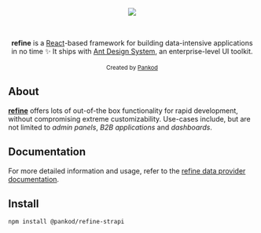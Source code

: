 <div align="center" style="margin: 30px;">
    <a href="https://pankod.github.io/superplate/">
    <img src="https://refine.ams3.cdn.digitaloceanspaces.com/refine_logo.png"  align="center" />
    </a>
</div>
<br/>
<div align="center"><strong>refine</strong> is a <a href="https://reactjs.org/">React</a>-based framework for building data-intensive applications in no time ✨ It ships with <a href="https://ant.design/">Ant Design System</a>, an enterprise-level UI toolkit.</div>
<br/>

<div align="center">
  <sub>Created by <a href="https://www.pankod.com">Pankod</a></sub>
</div>

## About

[**refine**](https://refine.dev/) offers lots of out-of-the box functionality for rapid development, without compromising extreme customizability. Use-cases include, but are not limited to *admin panels*, *B2B applications* and *dashboards*.

## Documentation

For more detailed information and usage, refer to the [refine data provider documentation](https://refine.dev/docs/api-references/providers/data-provider).

## Install

```
npm install @pankod/refine-strapi
```
